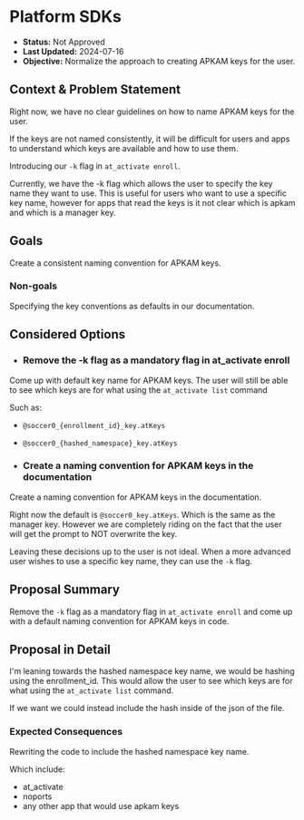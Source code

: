 # Platform SDKs

* **Status:** Not Approved
* **Last Updated:** 2024-07-16
* **Objective:** Normalize the approach to creating APKAM keys for the user.

## Context & Problem Statement

Right now, we have no clear guidelines on how to name APKAM keys for the user.

If the keys are not named consistently, it will be difficult for users
 and apps to understand which keys are available and how to use them.

Introducing our `-k` flag in `at_activate enroll`.

Currently, we have the -k flag which allows the user to specify the key name
they want to use. This is useful for users who want to use a specific key
name, however for apps that read the keys is it not clear which is apkam
and which is a manager key.

## Goals

Create a consistent naming convention for APKAM keys.

### Non-goals

Specifying the key conventions as defaults in our documentation.

## Considered Options

* ### Remove the -k flag as a mandatory flag in at_activate enroll

Come up with default key name for APKAM keys. The user will still be able
to see which keys are for what using the `at_activate list` command

Such as:
* `@soccer0_{enrollment_id}_key.atKeys`
* `@soccer0_{hashed_namespace}_key.atKeys`

* ### Create a naming convention for APKAM keys in the documentation

Create a naming convention for APKAM keys in the documentation.

Right now the default is `@soccer0_key.atKeys`. Which is the same as
the manager key. However we are completely riding on the fact that
the user will get the prompt to NOT overwrite the key.

Leaving these decisions up to the user is not ideal. When a more
advanced user wishes to use a specific key name, they can use the `-k` flag.

## Proposal Summary

Remove the `-k` flag as a mandatory flag in `at_activate enroll` and come up
 with a default naming convention for APKAM keys in code.

## Proposal in Detail

I'm leaning towards the hashed namespace key name, we would be hashing using
the enrollment_id. This would allow the user to see which keys are for what 
using the `at_activate list` command.

If we want we could instead include the hash inside of the json of the file.

### Expected Consequences

Rewriting the code to include the hashed namespace key name.

Which include:
* at_activate
* noports
* any other app that would use apkam keys
